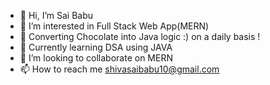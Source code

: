 - 👋 Hi, I’m Sai Babu 
- 👀 I’m interested in Full Stack Web App(MERN)
- 🌱 Converting Chocolate into Java logic :) on a daily basis !
- 📖 Currently learning DSA using JAVA
- 💞️ I’m looking to collaborate on MERN
- 📫 How to reach me shivasaibabu10@gmail.com

<!---
saibabu10/saibabu10 is a ✨ special ✨ repository because its `README.md` (this file) appears on your GitHub profile.
You can click the Preview link to take a look at your changes.
--->
